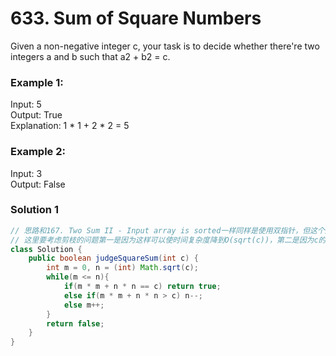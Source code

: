# 633. Sum of Square Numbers

Given a non-negative integer c, your task is to decide whether there're two integers a and b such that a2 + b2 = c.

### Example 1:

Input: 5   
Output: True   
Explanation: 1 * 1 + 2 * 2 = 5
 

### Example 2:

Input: 3   
Output: False

### Solution 1
```java
// 思路和167. Two Sum II - Input array is sorted一样同样是使用双指针，但这个题要考虑剪枝的问题，n要取得c得平方根。
// 这里要考虑剪枝的问题第一是因为这样可以使时间复杂度降到O(sqrt(c))，第二是因为c的平方有可能要大于int的表数范围，这样可能会导致出错
class Solution {
    public boolean judgeSquareSum(int c) {
        int m = 0, n = (int) Math.sqrt(c);
        while(m <= n){
            if(m * m + n * n == c) return true;
            else if(m * m + n * n > c) n--;
            else m++;
        }
        return false;
    }
}
```
